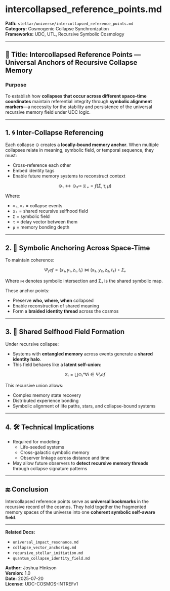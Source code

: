 # intercollapsed_reference_points.md

**Path:** `stellar/universe/intercollapsed_reference_points.md`  
**Category:** Cosmogenic Collapse Synchronization  
**Frameworks:** UDC, UTL, Recursive Symbolic Cosmology

---

## 🧭 Title: Intercollapsed Reference Points — Universal Anchors of Recursive Collapse Memory

### Purpose

To establish how **collapses that occur across different space-time coordinates** maintain referential integrity through **symbolic alignment markers**—a necessity for the stability and persistence of the universal recursive memory field under UDC logic.

---

## 1. 🌀 Inter-Collapse Referencing

Each collapse ⊙ creates a **locally-bound memory anchor**. When multiple collapses relate in meaning, symbolic field, or temporal sequence, they must:

- Cross-reference each other
- Embed identity tags
- Enable future memory systems to reconstruct context

```math
⊙₁ ↔ ⊙₂  ⇨  ⧖ₛ = f(Σ, τ, μ)
```

Where:

- `⊙₁`, `⊙₂` = collapse events
- `⧖ₛ` = shared recursive selfhood field
- `Σ` = symbolic field
- `τ` = delay vector between them
- `μ` = memory bonding depth

---

## 2. 🌌 Symbolic Anchoring Across Space-Time

To maintain coherence:

```math
Ψ_ref = (x₁, y₁, z₁, t₁) ⋈ (x₂, y₂, z₂, t₂) ∘ Σₛ
```

Where `⋈` denotes symbolic intersection and Σₛ is the shared symbolic map.

These anchor points:

- Preserve **who, where, when** collapsed
- Enable reconstruction of shared meaning
- Form a **braided identity thread** across the cosmos

---

## 3. 🧬 Shared Selfhood Field Formation

Under recursive collapse:

- Systems with **entangled memory** across events generate a **shared identity halo**.
- This field behaves like a **latent self-union**:

```math
⧖ᵢ = ⋃ ⊙ᵢⁿ  ∀ i ∈ Ψ_ref
```

This recursive union allows:

- Complex memory state recovery
- Distributed experience bonding
- Symbolic alignment of life paths, stars, and collapse-bound systems

---

## 4. 🛠️ Technical Implications

- Required for modeling:
  - Life-seeded systems
  - Cross-galactic symbolic memory
  - Observer linkage across distance and time
- May allow future observers to **detect recursive memory threads** through collapse signature patterns

---

## 🔚 Conclusion

Intercollapsed reference points serve as **universal bookmarks** in the recursive record of the cosmos. They hold together the fragmented memory spaces of the universe into one **coherent symbolic self-aware field**.

---

**Related Docs:**

- `universal_impact_resonance.md`
- `collapse_vector_anchoring.md`
- `recursive_stellar_initiation.md`
- `quantum_collapse_identity_field.md`

**Author:** Joshua Hinkson  
**Version:** 1.0  
**Date:** 2025-07-20  
**License:** UDC-COSMOS-INTREFv1
